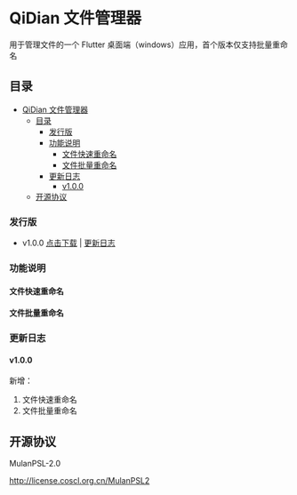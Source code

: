 # QiDian 文件管理器

用于管理文件的一个 Flutter 桌面端（windows）应用，首个版本仅支持批量重命名

## 目录

- [QiDian 文件管理器](#qidian-文件管理器)
  - [目录](#目录)
    - [发行版](#发行版)
    - [功能说明](#功能说明)
      - [文件快速重命名](#文件快速重命名)
      - [文件批量重命名](#文件批量重命名)
    - [更新日志](#更新日志)
      - [v1.0.0](#v100)
  - [开源协议](#开源协议)

### 发行版

- v1.0.0  [点击下载](https://wwb.lanzn.com/ij09d1ro0ejg) | [更新日志](#v1.0.0)

### 功能说明

#### 文件快速重命名

#### 文件批量重命名

### 更新日志

#### v1.0.0

新增：

1. 文件快速重命名
2. 文件批量重命名

## 开源协议

MulanPSL-2.0

<http://license.coscl.org.cn/MulanPSL2>
